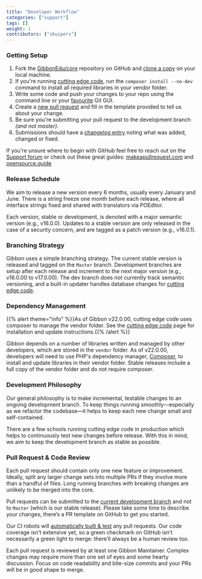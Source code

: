 ```yaml
---
title: "Developer Workflow"
categories: ["support"]
tags: []
weight: 1
contributors: ["skuipers"]
---
```

### Getting Setup


1. Fork the [GibbonEdu/core](https://github.com/GibbonEdu/core) repository on GitHub and [clone a copy](https://help.github.com/articles/cloning-a-repository/) on your local machine.
2. If you're running [cutting edge code](https://docs.gibbonedu.org/administrators/getting-started/installing-gibbon/cutting-edge-code/), run the `composer install --no-dev` command to install all required libraries in your vendor folder.
3. Write some code and push your changes to your repo using the command line or your [favourite](https://www.sourcetreeapp.com/) Git GUI.
4. Create a [new pull request](https://github.com/GibbonEdu/core/pulls) and fill in the template provided to tell us about your change.
5. Be sure you're submitting your pull request to the development branch _(and not master)_.
6. Submissions should have a [changelog entry](https://github.com/GibbonEdu/core/blob/main/CHANGELOG.txt) noting what was added, changed or fixed.

If you're unsure where to begin with GitHub feel free to reach out on the [Support forum](https://ask.gibbonedu.org) or check out these great guides: [makeapullrequest.com](http://makeapullrequest.com/) and [opensource.guide](https://opensource.guide/how-to-contribute/)


### Release Schedule

We aim to release a new version every 6 months, usually every January and June. There is a string freeze one month before each release, where all interface strings fixed and shared with translators via POEditor.

Each version, stable or development, is denoted with a major semantic version (e.g., v16.0.0). Updates to a stable version are only released in the case of a security concern, and are tagged as a patch version (e.g., v16.0.1). 

### Branching Strategy

Gibbon uses a simple branching strategy. The current stable version is released and tagged on the `Master` branch. Development branches are setup after each release and increment to the next major version (e.g., v16.0.00 to v17.0.00). The dev branch does not currently track semantic versioning, and a built-in updater handles database changes for [cutting edge code](https://docs.gibbonedu.org/administrators/getting-started/installing-gibbon/cutting-edge-code/).

### Dependency Management

{{% alert theme="info" %}}As of Gibbon v22.0.00, cutting edge code uses composer to manage the vendor folder. See the [cutting edge code](https://docs.gibbonedu.org/administrators/getting-started/installing-gibbon/cutting-edge-code/) page for installation and update instructions.{{% /alert %}}

Gibbon depends on a number of libraries written and managed by other developers, which are stored in the `vendor` folder. As of v22.0.00, developers will need to use PHP's dependency manager, [Composer](https://getcomposer.org/), to install and update libraries in their vendor folder. Stable releases include a full copy of the vendor folder and do not require composer.

### Development Philosophy

Our general philosophy is to make incremental, testable changes to an ongoing development branch. To keep things running smoothly—especially as we refactor the codebase—it helps to keep each new change small and self-contained.

There are a few schools running cutting edge code in production which helps to continuously test new changes before release. With this in mind, we aim to keep the development branch as stable as possible. 

### Pull Request & Code Review

Each pull request should contain only one new feature or improvement. Ideally, split any larger change sets into multiple PRs if they involve more than a handful of files. Long running branches with breaking changes are unlikely to be merged into the core.

Pull requests can be submitted to the [current development branch](https://docs.gibbonedu.org/developers/getting-started/gibbon-road-map/) and not to `Master` (which is our stable release). Please take some time to describe your changes, there’s a PR template on GitHub to get you started.

Our CI robots will [automatically built & test](https://docs.gibbonedu.org/developers/core-concepts/testing/) any pull requests. Our code coverage isn’t extensive yet, so a green checkmark on GitHub isn’t necessarily a green light to merge: there’ll always be a human review too.

Each pull request is reviewed by at least one Gibbon Maintainer. Complex changes may require more than one set of eyes and some hearty discussion. Focus on code readability and bite-size commits and your PRs will be in good shape to merge.
